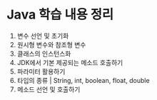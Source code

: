 # Java 학습 내용 정리

1. 변수 선언 및 초기화
2. 원시형 변수와 참조형 변수
3. 클래스의 인스턴스화
4. JDK에서 기본 제공되는 메소드 호출하기
5. 파라미터 활용하기
6. 타입의 종류 | String, int, boolean, float, double
7. 메소드 선언 및 호출하기
